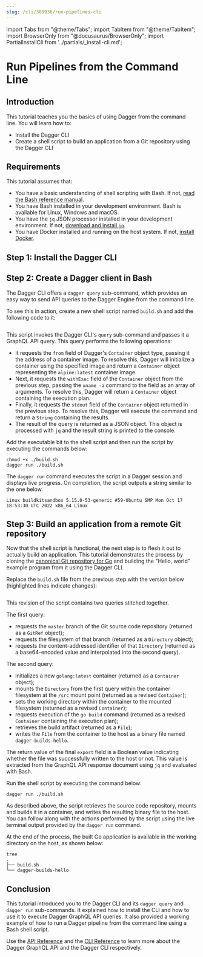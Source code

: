 ```yaml
---
slug: /cli/389936/run-pipelines-cli
---
```


import Tabs from "@theme/Tabs";
import TabItem from "@theme/TabItem";
import BrowserOnly from "@docusaurus/BrowserOnly";
import PartialInstallCli from '../partials/_install-cli.md';

# Run Pipelines from the Command Line

## Introduction

This tutorial teaches you the basics of using Dagger from the command line. You will learn how to:

- Install the Dagger CLI
- Create a shell script to build an application from a Git repository using the Dagger CLI

## Requirements

This tutorial assumes that:

- You have a basic understanding of shell scripting with Bash. If not, [read the Bash reference manual](https://www.gnu.org/software/bash/manual/bash.html).
- You have Bash installed in your development environment. Bash is available for Linux, Windows and macOS.
- You have the `jq` JSON processor installed in your development environment. If not, [download and install `jq`](https://github.com/stedolan/jq).
- You have Docker installed and running on the host system. If not, [install Docker](https://docs.docker.com/engine/install/).

## Step 1: Install the Dagger CLI

<PartialInstallCli />

## Step 2: Create a Dagger client in Bash

The Dagger CLI offers a `dagger query` sub-command, which provides an easy way to send API queries to the Dagger Engine from the command line.

To see this in action, create a new shell script named `build.sh` and add the following code to it:

```shell file=snippets/get-started/step2/build.sh
```

This script invokes the Dagger CLI's `query` sub-command and passes it a GraphQL API query. This query performs the following operations:

- It requests the `from` field of Dagger's `Container` object type, passing it the address of a container image. To resolve this, Dagger will initialize a container using the specified image and return a `Container` object representing the `alpine:latest` container image.
- Next, it requests the `withExec` field of the `Container` object from the previous step, passing  the `uname -a` command to the field as an array of arguments. To resolve this, Dagger will return a `Container` object containing the execution plan.
- Finally, it requests the `stdout` field of the `Container` object returned in the previous step. To resolve this, Dagger will execute the command and return a `String` containing the results.
- The result of the query is returned as a JSON object. This object is processed with `jq` and the result string is printed to the console.

Add the executable bit to the shell script and then run the script by executing the commands below:

```shell
chmod +x ./build.sh
dagger run ./build.sh
```

The `dagger run` command executes the script in a Dagger session and displays live progress. On completion, the script outputs a string similar to the one below.

```shell
Linux buildkitsandbox 5.15.0-53-generic #59-Ubuntu SMP Mon Oct 17 18:53:30 UTC 2022 x86_64 Linux
```

## Step 3: Build an application from a remote Git repository

Now that the shell script is functional, the next step is to flesh it out to actually build an application. This tutorial demonstrates the process by cloning the [canonical Git repository for Go](https://go.googlesource.com/example/+/HEAD/hello) and building the "Hello, world" example program from it using the Dagger CLI.

Replace the `build.sh` file from the previous step with the version below (highlighted lines indicate changes):

```shell file=snippets/get-started/step3/build.sh
```

This revision of the script contains two queries stitched together.

The first query:

- requests the `master` branch of the Git source code repository (returned as a `GitRef` object);
- requests the filesystem of that branch (returned as a `Directory` object);
- requests the content-addressed identifier of that `Directory` (returned as a base64-encoded value and interpolated into the second query).

The second query:

- initializes a new `golang:latest` container (returned as a `Container` object);
- mounts the `Directory` from the first query within the container filesystem at the `/src` mount point (returned as a revised `Container`);
- sets the working directory within the container to the mounted filesystem (returned as a revised `Container`);
- requests execution of the `go build` command (returned as a revised `Container` containing the execution plan);
- retrieves the build artifact (returned as a `File`);
- writes the `File` from the container to the host as a binary file named `dagger-builds-hello`.

The return value of the final `export` field is a Boolean value indicating whether the file was successfully written to the host or not. This value is extracted from the GraphQL API response document using `jq` and evaluated with Bash.

Run the shell script by executing the command below:

```shell
dagger run ./build.sh
```

As described above, the script retrieves the source code repository, mounts and builds it in a container, and writes the resulting binary file to the host. You can follow along with the actions performed by the script using the live terminal output provided by the `dagger run` command.

At the end of the process, the built Go application is available in the working directory on the host, as shown below:

```shell
tree
.
├── build.sh
└── dagger-builds-hello
```

## Conclusion

This tutorial introduced you to the Dagger CLI and its `dagger query` and `dagger run` sub-commands. It explained how to install the CLI and how to use it to execute Dagger GraphQL API queries. It also provided a working example of how to run a Dagger pipeline from the command line using a Bash shell script.

Use the [API Reference](https://docs.dagger.io/api/reference) and the [CLI Reference](/cli/979595/reference) to learn more about the Dagger GraphQL API and the Dagger CLI respectively.
